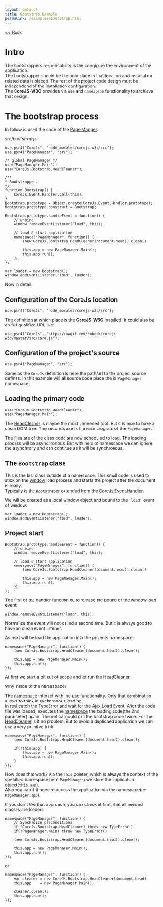 ```yaml
---
layout: default
title: Bootstrap Example
permalink: /examples/Bootstrap.html
---
```

[<< Back](#)

# Intro
The bootstrappers responsability is the congigure the environment of
the application.    
The bootstrapper should be the only place in that location and installation
related data is placed. The rest of the project code design must be 
independend of the installation configuration.    
The **CoreJS-W3C** provides via `use` and `namespace` functionality to
archieve that design.

# The bootstrap process
In follow is used the code of the [Page Manger](http://page-manager.itbock.de/).

*src/bootstrap.js*

	use.psr4("CoreJs", "node_modules/corejs-w3c/src");
	use.psr4("PageManager", "src");
	
	/* global PageManager */
	use("PageManager.Main");
	use("CoreJs.Bootstrap.HeadCleaner");
	
	/**
	* Bootstrapper. 
	*/
	function Bootstrap() {
		CoreJs.Event.Handler.call(this);
	}
	Bootstrap.prototype = Object.create(CoreJs.Event.Handler.prototype);
	Bootstrap.prototype.construct = Bootstrap;
	
	Bootstrap.prototype.handleEvent = function() {
		// unbind
		window.removeEventListener("load", this);
		
		// load & start application
		namespace("PageManager", function() {
			(new CoreJs.Bootstrap.HeadCleaner(document.head)).clean();
			
			this.app = new PageManager.Main();
			this.app.run();
		});
	};
	
	var loader = new Bootstrap();
	window.addEventListener("load", loader);

Now in detail:

## Configuration of the CoreJs location

	use.psr4("CoreJs", "node_modules/corejs-w3c/src");

The definition at which place is the **CoreJS-W3C** installed. It could
also be an full qualified URL like:

	use.psr4("CoreJs", "http://rawgit.com/enbock/corejs-w3c/master/src/core.js");

## Configuration of the project's source

	use.psr4("PageManager", "src");

Same as the `CoreJs` definition is here the path/url to the project source
defines. In this example will all source code place the in `PageManager`
namespace.

## Loading the primary code

	use("CoreJs.Bootstrap.HeadCleaner");
	use("PageManager.Main");

The [HeadCleaner](reference/Bootstrap.html#corejsheadcleanerheadelement)
is maybe the most unneeded tool. But it is nice to have a clean DOM tree.
The seconds use is the `Main` program of the `PageManager`.

The files are of the class code are now scheduled to load. The loading
process will be asynchronous. But with help of [namespace](reference/core.html#function-namespacefullqualifiednamespace-contentcall)
we can ignore the asynchrony and can continue as it will be synchronous.

## The `Bootstrap` class
This is the last class outside of a namespace. This small code is used
to stick on the [window](https://html.spec.whatwg.org/multipage/browsers.html#dom-window)
load process and starts the project after the document is ready.    
Typically is the `Bootstrap`er extended from the [CoreJs.Event.Handler](reference/core.html#corejseventhandler).

We will be created as a local window object and bound to the `'load'`
event of window:

	var loader = new Bootstrap();
	window.addEventListener("load", loader);

## Project start
	
	Bootstrap.prototype.handleEvent = function() {
		// unbind
		window.removeEventListener("load", this);
		
		// load & start application
		namespace("PageManager", function() {
			(new CoreJs.Bootstrap.HeadCleaner(document.head)).clean();
			
			this.app = new PageManager.Main();
			this.app.run();
		});
	};

The first of the handler function is, to release the bound of the window 
load event:

	window.removeEventListener("load", this);

Normalize the event will not called a second time. But it is always good
to have an clean event listener.

As next will be load the application into the projects namespace:

	namespace("PageManager", function() {
		(new CoreJs.Bootstrap.HeadCleaner(document.head)).clean();
		
		this.app = new PageManager.Main();
		this.app.run();
	});

At first we start a bit out of scope and let run the [HeadCleaner](reference/Bootstrap.html#corejsheadcleanerheadelement).

Why inside of the namespace?

The [namespace](reference/core.html#function-namespacefullqualifiednamespace-contentcall)
interact with the [use](reference/core.html#function-usefullqualifiedclassname)
functionality. Only that combination allows to think in sychnronous loading.    
In real catch the [TypeError](http://www.ecma-international.org/ecma-262/5.1/#sec-8.6.2) and wait for the
[Ajax Load Event](reference/core.html#corejsajaxeventtype-detail). After the
code file was loaded, executes the [namespace](reference/core.html#function-namespacefullqualifiednamespace-contentcall)
the loading code(the 2nd parameter) again. Theoretical could call the
bootstrap code twice. For the [HeadCleaner](reference/Bootstrap.html#corejsheadcleanerheadelement)
is it no problem. But to avoid a duplicaed application we can use a very
primitve trick:

	namespace("PageManager", function() {
		(new CoreJs.Bootstrap.HeadCleaner(document.head)).clean();
		
		if(!this.app) {
			this.app = new PageManager.Main();
			this.app.run();
		}
	});
		
How does that work? Via the `this` pointer, which is always the context
of the specified namespace(here `PageManager`) we store the application
object(`this.app`).    
Also you can if it needed access the application via the namespace(ie:
`PageManager.app`).

If you don't like that approach, you can check at first, that all needed
classes are loaded:

	namespace("PageManager", function() {
		// Synchroize preconditions
		if(!CoreJs.Bootstrap.HeadCleaner) throw new TypeError()
		if(!PageManager.Main) throw new TypeError()
	
		(new CoreJs.Bootstrap.HeadCleaner(document.head)).clean();
		
		this.app = new PageManager.Main();
		this.app.run();
	});
		
or

	namespace("PageManager", function() {
		var cleaner = new CoreJs.Bootstrap.HeadCleaner(document.head);
		this.app    = new PageManager.Main();
		
		cleaner.clean();
		this.app.run();
	});